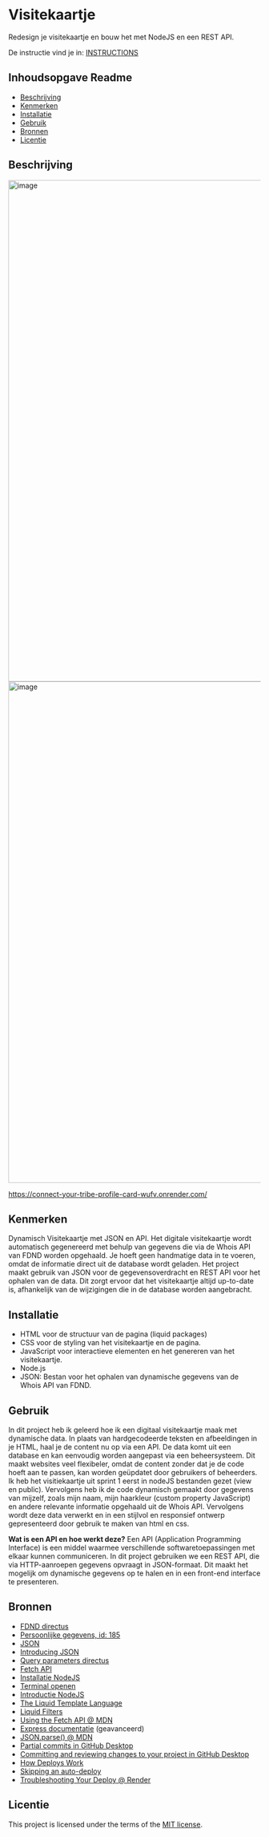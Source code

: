 # Visitekaartje

Redesign je visitekaartje en bouw het met NodeJS en een REST API.

De instructie vind je in: [INSTRUCTIONS](https://github.com/fdnd-task/connect-your-tribe-profile-card/blob/main/docs/INSTRUCTIONS.md)


## Inhoudsopgave Readme

  * [Beschrijving](#beschrijving)
  * [Kenmerken](#kenmerken)
  * [Installatie](#installatie)
  * [Gebruik](#gebruik)
  * [Bronnen](#bronnen)
  * [Licentie](#licentie)

## Beschrijving
<!-- In de Beschrijving staat hoe je project er uit ziet, hoe het werkt en wat je er mee kan. -->
<!-- Voeg een mooie poster visual toe 📸 -->
<img width="1000" alt="image" src="https://github.com/user-attachments/assets/a5a84e6d-1ce5-4226-a70a-b35d2081bde2" />
<img width="1000" alt="image" src="https://github.com/user-attachments/assets/d646e6c6-f948-4d70-87b2-780df3ace6e8" />

<!-- Voeg een link toe naar Github Pages 🌐-->
https://connect-your-tribe-profile-card-wufv.onrender.com/

## Kenmerken
<!-- Bij Kenmerken staat welke technieken zijn gebruikt en hoe. Wat is de HTML structuur? Wat zijn de belangrijkste dingen in CSS? Wat is er met Javascript gedaan en hoe? Misschien heb je een framwork of library gebruikt? -->
Dynamisch Visitekaartje met JSON en API. Het digitale visitekaartje wordt automatisch gegenereerd met behulp van gegevens die via de Whois API van FDND worden opgehaald. Je hoeft geen handmatige data in te voeren, omdat de informatie direct uit de database wordt geladen. Het project maakt gebruik van JSON voor de gegevensoverdracht en REST API voor het ophalen van de data. Dit zorgt ervoor dat het visitekaartje altijd up-to-date is, afhankelijk van de wijzigingen die in de database worden aangebracht.

## Installatie
- HTML voor de structuur van de pagina (liquid packages)
- CSS voor de styling van het visitekaartje en de pagina.
- JavaScript voor interactieve elementen en het genereren van het visitekaartje.
- Node.js
- JSON: Bestan voor het ophalen van dynamische gegevens van de Whois API van FDND.

## Gebruik
In dit project heb ik geleerd hoe ik een digitaal visitekaartje maak met dynamische data. In plaats van hardgecodeerde teksten en afbeeldingen in je HTML, haal je de content nu op via een API. De data komt uit een database en kan eenvoudig worden aangepast via een beheersysteem. Dit maakt websites veel flexibeler, omdat de content zonder dat je de code hoeft aan te passen, kan worden geüpdatet door gebruikers of beheerders. Ik heb het visitiekaartje uit sprint 1 eerst in nodeJS bestanden gezet (view en public). Vervolgens heb ik de code dynamisch gemaakt door gegevens van mijzelf, zoals mijn naam, mijn haarkleur (custom property JavaScript) en andere relevante informatie opgehaald uit de Whois API. Vervolgens wordt deze data verwerkt en in een stijlvol en responsief ontwerp gepresenteerd door gebruik te maken van html en css. 

**Wat is een API en hoe werkt deze?**
Een API (Application Programming Interface) is een middel waarmee verschillende softwaretoepassingen met elkaar kunnen communiceren. In dit project gebruiken we een REST API, die via HTTP-aanroepen gegevens opvraagt in JSON-formaat. Dit maakt het mogelijk om dynamische gegevens op te halen en in een front-end interface te presenteren.



## Bronnen
- [FDND directus](https://fdnd.directus.app/items/person/?fields=*,squads.squad_id.name,squads.squad_id.cohort&filter=%7B%22_and%22:%5B%7B%22squads%22:%7B%22squad_id%22:%7B%22tribe%22:%7B%22name%22:%22FDND%20Jaar%201%22%7D%7D%7D%7D,%7B%22squads%22:%7B%22squad_id%22:%7B%22cohort%22:%222425%22%7D%7D%7D%5D%7D&sort=name)
- [Persoonlijke gegevens, id: 185](https://fdnd.directus.app/items/person/?filter=%7B%22id%22:185%7D)
- [JSON](https://developer.mozilla.org/en-US/docs/Learn_web_development/Core/Scripting/JSON)
- [Introducing JSON](https://www.json.org/json-en.html)
- [Query parameters directus](https://directus.io/docs/guides/connect/query-parameters)
- [Fetch API](https://developer.mozilla.org/en-US/docs/Web/API/Fetch_API/Using_Fetch)
- [Installatie NodeJS](https://nodejs.org/en/)
- [Terminal openen](https://www.youtube.com/watch?v=OmQhOnBzg_k)
- [Introductie NodeJS](https://nodejs.dev/en/learn/)
- [The Liquid Template Language](https://liquidjs.com/tutorials/intro-to-liquid.html)
- [Liquid Filters](https://liquidjs.com/filters/overview.html)
- [Using the Fetch API @ MDN](https://developer.mozilla.org/en-US/docs/Web/API/Fetch_API/Using_Fetch)
- [Express documentatie](https://expressjs.com/en/5x/api.html) (geavanceerd)
- [JSON.parse() @ MDN](https://developer.mozilla.org/en-US/docs/Web/JavaScript/Reference/Global_Objects/JSON/parse)
- [Partial commits in GitHub Desktop](https://github.blog/news-insights/product-news/partial-commits-in-github-for-windows/)
- [Committing and reviewing changes to your project in GitHub Desktop](https://docs.github.com/en/desktop/making-changes-in-a-branch/committing-and-reviewing-changes-to-your-project-in-github-desktop)
- [How Deploys Work](https://render.com/docs/deploys)
- [Skipping an auto-deploy](https://render.com/docs/deploys#skipping-an-auto-deploy)
- [Troubleshooting Your Deploy @ Render](https://render.com/docs/troubleshooting-deploys)

## Licentie

This project is licensed under the terms of the [MIT license](./LICENSE).

